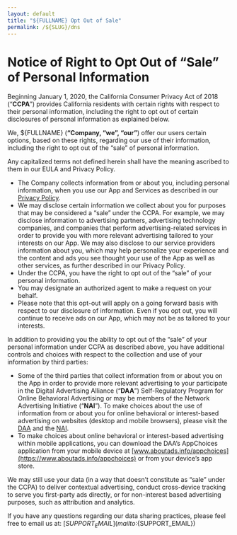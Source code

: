 ```yaml
---
layout: default
title: "${FULLNAME} Opt Out of Sale"
permalink: /${SLUG}/dns
---
```


# Notice of Right to Opt Out of “Sale” of Personal Information

Beginning January 1, 2020, the California Consumer Privacy Act of 2018 (“**CCPA**”) provides California residents with certain rights with respect to their personal information, including the right to opt out of certain disclosures of personal information as explained below.

We, ${FULLNAME} (**“Company, “we”, “our”**) offer our users certain options, based on these rights, regarding our use of their information, including the right to opt out of the “sale” of personal information.

Any capitalized terms not defined herein shall have the meaning ascribed to them in our EULA and Privacy Policy. 

- The Company collects information from or about you, including personal information, when you use our App and Services as described in our [Privacy Policy](/${SLUG}/privacy).
- We may disclose certain information we collect about you for purposes that may be considered a “sale” under the CCPA. For example, we may disclose information to advertising partners, advertising technology companies, and companies that perform advertising-related services in order to provide you with more relevant advertising tailored to your interests on our App. We may also disclose to our service providers information about you, which may help personalize your experience and the content and ads you see thought your use of the App as well as other services, as further described in our Privacy Policy.
- Under the CCPA, you have the right to opt out of the “sale” of your personal information. 
- You may designate an authorized agent to make a request on your behalf. 
- Please note that this opt-out will apply on a going forward basis with respect to our disclosure of information. Even if you opt out, you will continue to receive ads on our App, which may not be as tailored to your interests.

In addition to providing you the ability to opt out of the “sale” of your personal information under CCPA as described above, you have additional controls and choices with respect to the collection and use of your information by third parties:

- Some of the third parties that collect information from or about you on the App in order to provide more relevant advertising to your participate in the Digital Advertising Alliance (“**DAA**”) Self-Regulatory Program for Online Behavioral Advertising or may be members of the Network Advertising Initiative (“**NAI**”). To make choices about the use of information from or about you for online behavioral or interest-based advertising on websites (desktop and mobile browsers), please visit the [DAA](https://optout.aboutads.info/?c=2&lang=EN) and the [NAI](https://optout.networkadvertising.org/?c=1).
- To make choices about online behavioral or interest-based advertising within mobile applications, you can download the DAA’s AppChoices application from your mobile device at [www.aboutads.info/appchoices](https://www.aboutads.info/appchoices) or from your device’s app store.

We may still use your data (in a way that doesn’t constitute as “sale” under the CCPA) to deliver contextual advertising, conduct cross-device tracking to serve you first-party ads directly, or for non-interest based advertising purposes, such as attribution and analytics.

If you have any questions regarding our data sharing practices, please feel free to email us at: [${SUPPORT_EMAIL}](mailto:${SUPPORT_EMAIL})